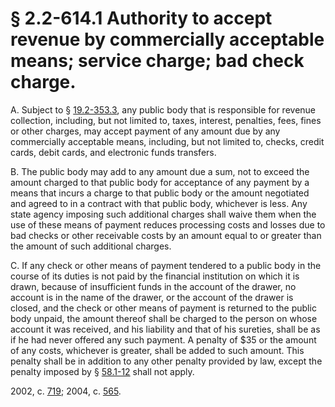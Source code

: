 # § 2.2-614.1 Authority to accept revenue by commercially acceptable means; service charge; bad check charge.

<p>A. Subject to § <a href='http://law.lis.virginia.gov/vacode/19.2-353.3/'>19.2-353.3</a>, any public body that is responsible for revenue collection, including, but not limited to, taxes, interest, penalties, fees, fines or other charges, may accept payment of any amount due by any commercially acceptable means, including, but not limited to, checks, credit cards, debit cards, and electronic funds transfers.</p><p>B. The public body may add to any amount due a sum, not to exceed the amount charged to that public body for acceptance of any payment by a means that incurs a charge to that public body or the amount negotiated and agreed to in a contract with that public body, whichever is less. Any state agency imposing such additional charges shall waive them when the use of these means of payment reduces processing costs and losses due to bad checks or other receivable costs by an amount equal to or greater than the amount of such additional charges.</p><p>C. If any check or other means of payment tendered to a public body in the course of its duties is not paid by the financial institution on which it is drawn, because of insufficient funds in the account of the drawer, no account is in the name of the drawer, or the account of the drawer is closed, and the check or other means of payment is returned to the public body unpaid, the amount thereof shall be charged to the person on whose account it was received, and his liability and that of his sureties, shall be as if he had never offered any such payment. A penalty of $35 or the amount of any costs, whichever is greater, shall be added to such amount. This penalty shall be in addition to any other penalty provided by law, except the penalty imposed by § <a href='http://law.lis.virginia.gov/vacode/58.1-12/'>58.1-12</a> shall not apply.</p><p>2002, c. <a href='http://lis.virginia.gov/cgi-bin/legp604.exe?021+ful+CHAP0719'>719</a>; 2004, c. <a href='http://lis.virginia.gov/cgi-bin/legp604.exe?041+ful+CHAP0565'>565</a>.</p>